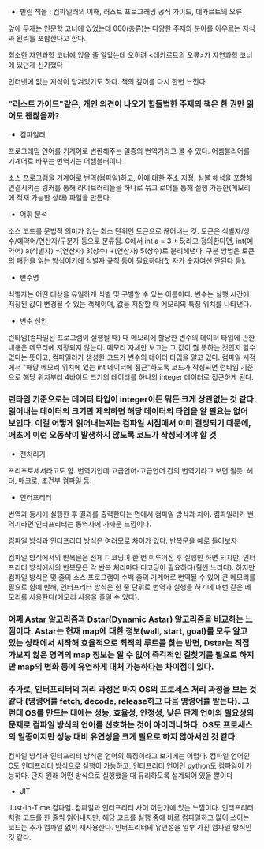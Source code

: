 - 빌린 책들 : 컴파일러의 이해, 러스트 프로그래밍 공식 가이드, 데카르트의 오류

앞에 두개는 인문학 코너에 있었는데 000(총류)는 다양한 주제와 분야를 아우르는 지식과 원리를 포함한다고 한다.

최소한 자연과학 코너에 있을 줄 알았는데 오히려 <데카르트의 오류>가 자연과학 코너에 있던게 신기했다

인터넷에 없는 지식이 담겨있기도 하다. 책의 깊이를 다시 한번 느낀다.

### "러스트 가이드"같은, 개인 의견이 나오기 힘들법한 주제의 책은 한 권만 읽어도 괜찮을까?



- 컴파일러

프로그래밍 언어를 기계어로 변환해주는 일종의 번역기라고 볼 수 있다. 어셈블리어를 기계어로 바꾸는 번역기는 어셈블러이다.

소스 프로그램을 기계어로 번역(컴파일)하고, 이에 대한 주소 지정, 심볼 해석을 포함해 연결시키는 링커를 통해 라이브러리들을 하나로 묶고 로더를 통해 실행 가능한(메모리에 적재 가능한 상태) 파일을 만든다.

- 어휘 분석

소스 코드를 문법적 의미가 있는 최소 단위인 토큰으로 끊어내는 것. 토큰은 식별자/상수/예약어/연산자/구분자 등으로 분류됨. C에서 int a = 3 + 5;라고 정의한다면, int(예약어) a(식별자) =(연산자) 3(상수) +(연산자) 5(상수)로 분리해낸다. 구분 방법은 토큰의 패턴을 읽는 방식이기에 식별자 규칙 등이 필요하다(첫 자가 숫자여선 안된다 등). 



- 변수명

식별자는 어떤 대상을 유일하게 식별 및 구별할 수 있는 이름이다. 변수는 실행 시간에 저장된 값이 변경될 수 있는 객체이며, 값을 저장할 때 메모리의 특정 위치를 나타낸다.

- 변수 선언

런타임(컴파일된 프로그램이 실행될 때) 때 메모리에 할당한 변수의 데이터 타입에 관한 내용은 메모리에 저장되지 않는다. 메모리 자체만 보고는 그 값이 뭘 뜻하는 것인지 알수 없다는 뜻이고, 컴파일러가 생성한 코드가 변수의 데이터 타입을 알고 있다. 컴파일 시점에서 "해당 메모리 위치에 있는 int 데이터에 접근"하도록 코드가 작성되면 런타임 기준으로 해당 위치부터 4바이트 크기의 데이터를 하나의 integer 데이터로 접근하게 된다.

### 런타임 기준으로는 데이터 타입이 integer이든 뭐든 크게 상관없는 것 같다. 읽어내는 데이터의 크기만 제외하면 해당 데이터의 타입을 알 필요는 없어 보인다. 이걸 어떻게 읽어내는지는 컴파일 시점에서 이미 결정되기 때문에, 애초에 이런 오동작이 발생하지 않도록 코드가 작성되어야 할 것





- 전처리기

프리프로세서라고도 함. 번역기인데 고급언어-고급언어 간의 번역기라고 보면 될듯. 헤더, 매크로, 조건부 컴파일 등.

- 인터프리터

번역과 동시에 실행한 후 결과를 출력한다는 면에서 컴파일 방식과 차이. 컴파일러가 번역기라면 인터프리터는 통역사에 가까운 느낌이다.

컴파일 방식과 인터프리터 방식은 여러모로 차이가 있다. 반복문을 예로 들어보자

컴파일 방식에서의 반복문은 전체 디코딩이 한 번 이루어진 후 실행만 하면 되지만, 인터프리터 방식에서의 반복문은 각 반복 처리마다 디코딩이 필요하다(훨씬 느리다). 하지만 컴파일 방식은 몇 줄의 소스 프로그램이 수백 줄의 기계어로 번역될 수 있어 큰 메모리를 필요로 함에 반해, 인터프리터 방식은 한 줄 단위로 번역과 실행을 하기에 매번 같은 메모리를 사용한다(메모리 사용을 줄일 수 있다).

### 어째 Astar 알고리즘과 Dstar(Dynamic Astar) 알고리즘을 비교하는 느낌이다. Astar는 현재 map에 대한 정보(wall, start, goal)를 모두 알고 있는 상태에서 시작해 효율적으로 최적의 루트를 찾는 반면, Dstar는 직접 가보지 않은 영역의 map 정보는 알 수 없어 즉각적인 길찾기를 필요로 하지만 map의 변화 등에 유연하게 대처 가능하다는 차이점이 있다.

### 추가로, 인터프리터의 처리 과정은 마치 OS의 프로세스 처리 과정을 보는 것 같다 (명령어를 fetch, decode, release하고 다음 명령어를 받는다). 그런데 OS를 만드는 데에는 성능, 효율성, 안정성, 낮은 단계 언어의 필요성의 문제로 컴파일 방식의 언어를 선호하는 것이 아이러니하다. OS도 프로세스의 일종이지만 성능 대비 유연성을 크게 필요로 하지 않아서인 것 같다.

컴파일 방식과 인터프리터 방식은 언어의 특징이라고 보기에는 어렵다. 컴파일 언어인 C도 인터프리터 방식으로 실행이 가능하고, 인터프리터 언어인 python도 컴파일이 가능하다. 단지 원래 어떤 방식으로 실행했을 때 유리하도록 설계되어 있을 뿐이다

- JIT

Just-In-Time 컴파일. 컴파일과 인터프리터 사이 어딘가에 있는 느낌이다. 인터프리터처럼 코드를 한 줄씩 읽어내지만, 해당 코드를 실행 중에 바로 컴파일하고 많이 쓰이는 코드는 추가 컴파일 없이 재사용한다. 인터프리터의 유연성을 일부 가진 컴파일 방식인 것 같다.













